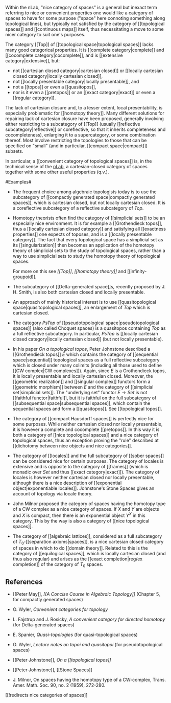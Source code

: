 Within the nLab, "nice category of spaces" is a general but inexact term referring to nice or convenient properties one would like a category of spaces to have for some purpose ("space" here connoting something along topological lines), but typically not satisfied by the category of [[topological spaces]] and [[continuous maps]] itself, thus necessitating a move to some nicer category to suit one's purposes. 

The category [[Top]] of [[topological space|topological spaces]] lacks many good categorical properties.  It is [[complete category|complete]] and [[cocomplete category|cocomplete]], and is [[extensive category|extensive]], but:

* not [[cartesian closed category|cartesian closed]] or [[locally cartesian closed category|locally cartesian closed]],
* not [[locally presentable category|locally presentable]], and
* not a [[topos]] or even a [[quasitopos]],
* nor is it even a [[pretopos]] or an [[exact category|exact]] or even a [[regular category]]. 

The lack of cartesian closure and, to a lesser extent, local presentability, is especially problematic for [[homotopy theory]].  Many different solutions for repairing lack of cartesian closure have been proposed, generally involving either restricting to a subcategory of [[Top]] (usually [[reflective subcategory|reflective]] or coreflective, so that it inherits completeness and cocompleteness), enlarging it to a supercategory, or some combination thereof.  Most involve restricting the topologies to those that can be specified on "small" (and in particular, [[compact space|compact]]) subsets.

In particular, a [[convenient category of topological spaces]] is, in the technical sense of the [nLab](http://ncatlab.org/nlab/show/HomePage), a cartesian-closed category of spaces together with some other useful properties (q.v.). 


#Examples#

* The frequent choice among algebraic topologists today is to use the subcategory of [[compactly generated space|compactly generated spaces]], which is cartesian closed, but not locally cartesian closed.  It is a coreflective subcategory of a reflective subcategory of $Top$.

* Homotopy theorists often find the category of [[simplicial sets]] to be an especially nice environment. It is for example a [[Grothendieck topos]], thus a [[locally cartesian closed category]] and satisfying all [[exactness properties]] one expects of toposes, and is a [[locally presentable category]]. The fact that every topological space has a simplicial set as its [[singularization]] then becomes an application of the homotopy theory of simplicial sets to the study of topological spaces, rather than a way to use simplicial sets to study the homotopy theory of topological spaces. 

  For more on this see _[[Top]]_, _[[homotopy theory]]_ and [[infinity-groupoid]].

* The subcategory of [[Delta-generated space]]s, recently proposed by J. H. Smith, is also both cartesian closed and locally presentable.

* An approach of mainly historical interest is to use [[quasitopological space|quasitopological spaces]], an enlargement of $Top$ which is cartesian closed.

* The category $PsTop$ of [[pseudotopological space|pseudotopological spaces]] (also called Choquet spaces) is a quasitopos containing $Top$ as a full reflective subcategory.  In particular, $PsTop$ is [[locally cartesian closed category|locally cartesian closed]] (but not locally presentable).

* In his paper _On a topological topos_, Peter Johnstone described a [[Grothendieck topos]] $E$ which contains the category of [[sequential space|sequential]] topological spaces as a full reflective subcategory which is closed under many colimits (including all those used to define [[CW complex|CW complexes]]).  Again, since $E$ is a Grothendieck topos, it is locally presentable and locally cartesian closed.  Moreover, the [[geometric realization]] and [[singular complex]] functors form a [[geometric morphism]] between $E$ and the category of [[simplicial set|simplicial sets]].  The "underlying set" functor $E\to Set$ is not [[faithful functor|faithful]], but it is faithful on the full subcategory of [[subsequential space|subsequential spaces]], which contain the sequential spaces and form a [[quasitopos]].  See [[topological topos]].

* The category of [[compact Hausdorff spaces]] is perfectly nice for some purposes. While neither cartesian closed nor locally presentable, it is however a complete and cocomplete [[pretopos]]. In this way it is both a category of [[nice topological spaces]] and a nice category of topological spaces, thus an exception proving the "rule" described at [[dichotomy between nice objects and nice categories]]. 

* The category of [[locales]] and the full subcategory of [[sober spaces]] can be considered nice for certain purposes. The category of locales is extensive and is opposite to the category of [[frames]] (which is monadic over $Set$ and thus [[exact category|exact]]). The category of locales is however neither cartesian closed nor locally presentable, although there is a nice description of [[exponential object|exponentiable locales]]. Johnstone's Stone Spaces gives an account of topology via locale theory. 

* John Milnor proposed the category of spaces having the homotopy type of a CW complex as a nice category of spaces. If $X$ and $Y$ are objects and $X$ is compact, then there is an exponential object $Y^X$ in this category. This by the way is also a category of [[nice topological spaces]]. 

* The category of [[algebraic lattices]], considered as a full subcategory of $T_0$-[[separation axioms|spaces]], is a nice cartesian closed category of spaces in which to do [[domain theory]]. Related to this is the category of [[equilogical spaces]], which is locally cartesian closed (and thus also regular) and arises as the [[exact completion|reg/ex completion]] of the category of $T_0$ spaces. 

## References

* [[Peter May]], _[[A Concise Course in Algebraic Topology]]_ (Chapter 5, for compactly generated spaces)

* O. Wyler, _Convenient categories for topology_

* L. Fajstrup and J. Rosicky, _A convenient category for directed homotopy_ (for Delta-generated spaces)

* E. Spanier, _Quasi-topologies_ (for quasi-topological spaces)

* O. Wyler, _Lecture notes on topoi and quasitopoi_ (for pseudotopological spaces)

* [[Peter Johnstone]], _On a [[topological topos]]_ 

* [[Peter Johnstone]], [[Stone Spaces]]

* J. Milnor, On spaces having the homotopy type of a CW-complex, Trans. Amer. Math. Soc. 90, no. 2 (1959), 272-280. 


[[!redirects nice categories of spaces]]